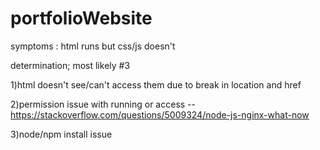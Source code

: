 # portfolioWebsite
symptoms :
html runs but css/js doesn't 

determination; most likely #3

1)html doesn't see/can't access them due to break in location and href

2)permission issue with running or access
--https://stackoverflow.com/questions/5009324/node-js-nginx-what-now

3)node/npm install issue


